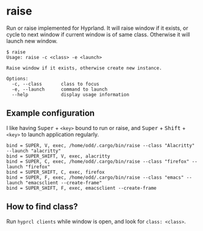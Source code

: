# raise

Run or raise implemented for Hyprland. It will raise window if it exists,
or cycle to next window if current window is of same class. Otherwise
it will launch new window.

```
$ raise
Usage: raise -c <class> -e <launch>

Raise window if it exists, otherwise create new instance.

Options:
  -c, --class       class to focus
  -e, --launch      command to launch
  --help            display usage information
```

## Example configuration

I like having <kbd>Super</kbd> + `<key>` bound to run or raise, and <kbd>Super</kbd> + <kbd>Shift</kbd> + `<key>` to launch application regularly.

```
bind = SUPER, V, exec, /home/odd/.cargo/bin/raise --class "Alacritty" --launch "alacritty"
bind = SUPER_SHIFT, V, exec, alacritty
bind = SUPER, C, exec, /home/odd/.cargo/bin/raise --class "firefox" --launch "firefox"
bind = SUPER_SHIFT, C, exec, firefox
bind = SUPER, F, exec, /home/odd/.cargo/bin/raise --class "emacs" --launch "emacsclient --create-frame"
bind = SUPER_SHIFT, F, exec, emacsclient --create-frame
```

## How to find class?

Run `hyprcl clients` while window is open, and look for `class: <class>`.

